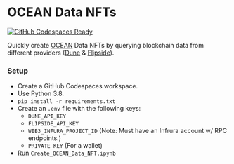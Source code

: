 # OCEAN Data NFTs

[![GitHub Codespaces Ready](https://img.shields.io/badge/GitHub%20Codespaces-Ready-green)](https://github.com/features/codespaces)

Quickly create [OCEAN](https://oceanprotocol.com/) Data NFTs by querying blockchain data from different providers ([Dune](https://dune.com/) & [Flipside](https://flipsidecrypto.xyz/)).

### Setup
* Create a GitHub Codespaces workspace.
* Use Python 3.8.
* `pip install -r requirements.txt`
* Create an `.env` file with the following keys:
    * `DUNE_API_KEY`
    * `FLIPSIDE_API_KEY`
    * `WEB3_INFURA_PROJECT_ID` (Note: Must have an Infrura account w/ RPC endpoints.)
    * `PRIVATE_KEY` (For a wallet)
* Run `Create_OCEAN_Data_NFT.ipynb`